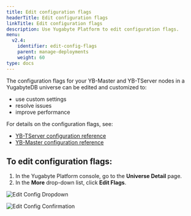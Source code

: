 ```yaml
---
title: Edit configuration flags
headerTitle: Edit configuration flags
linkTitle: Edit configuration flags
description: Use Yugabyte Platform to edit configuration flags.
menu:
  v2.4:
    identifier: edit-config-flags
    parent: manage-deployments
    weight: 60
type: docs
---
```


The configuration flags for your YB-Master and YB-TServer nodes in a YugabyteDB universe can be edited and customized to:

- use custom settings
- resolve issues
- improve performance

For details on the configuration flags, see:

- [YB-TServer configuration reference](../../../reference/configuration/yb-tserver/)
- [YB-Master configuration reference](../../../reference/configuration/yb-master/)

## To edit configuration flags:

1. In the Yugabyte Platform console, go to the **Universe Detail** page.
2. In the **More** drop-down list, click **Edit Flags**.

![Edit Config Dropdown](/images/ee/edit-config-1.png)

![Edit Config Confirmation](/images/ee/edit-config-2.png)
